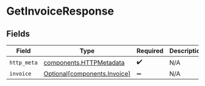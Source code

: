 # GetInvoiceResponse


## Fields

| Field                                                              | Type                                                               | Required                                                           | Description                                                        |
| ------------------------------------------------------------------ | ------------------------------------------------------------------ | ------------------------------------------------------------------ | ------------------------------------------------------------------ |
| `http_meta`                                                        | [components.HTTPMetadata](../../models/components/httpmetadata.md) | :heavy_check_mark:                                                 | N/A                                                                |
| `invoice`                                                          | [Optional[components.Invoice]](../../models/components/invoice.md) | :heavy_minus_sign:                                                 | N/A                                                                |